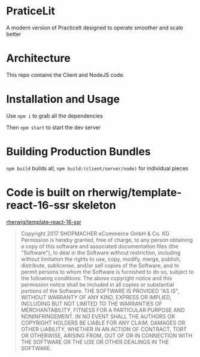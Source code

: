 # PraticeLit
A modern version of PracticeIt designed to operate smoother and scale better

# Architecture
This repo contains the Client and NodeJS code.

# Installation and Usage

Use `npm i` to grab all the dependencies

Then `npm start` to start the dev server

# Building Production Bundles

`npm build` builds all, `npm build:(client/server/node)` for individual pieces

# Code is built on rherwig/template-react-16-ssr skeleton
[rherwig/template-react-16-ssr](https://github.com/rherwig/template-react-16-ssr/blob/feature/express-routing/LICENSE)

> Copyright 2017 SHOPMACHER eCommerce GmbH & Co. KG
Permission is hereby granted, free of charge, to any person obtaining a copy of this software and associated documentation files (the "Software"), to deal in the Software without restriction, including without limitation the rights to use, copy, modify, merge, publish, distribute, sublicense, and/or sell copies of the Software, and to permit persons to whom the Software is furnished to do so, subject to the following conditions:
The above copyright notice and this permission notice shall be included in all copies or substantial portions of the Software.
THE SOFTWARE IS PROVIDED "AS IS", WITHOUT WARRANTY OF ANY KIND, EXPRESS OR IMPLIED,
INCLUDING BUT NOT LIMITED TO THE WARRANTIES OF MERCHANTABILITY, FITNESS FOR A PARTICULAR PURPOSE AND NONINFRINGEMENT.
IN NO EVENT SHALL THE AUTHORS OR COPYRIGHT HOLDERS BE LIABLE FOR ANY CLAIM, DAMAGES OR OTHER LIABILITY,
WHETHER IN AN ACTION OF CONTRACT, TORT OR OTHERWISE, ARISING FROM,
OUT OF OR IN CONNECTION WITH THE SOFTWARE OR THE USE OR OTHER DEALINGS IN THE SOFTWARE.
